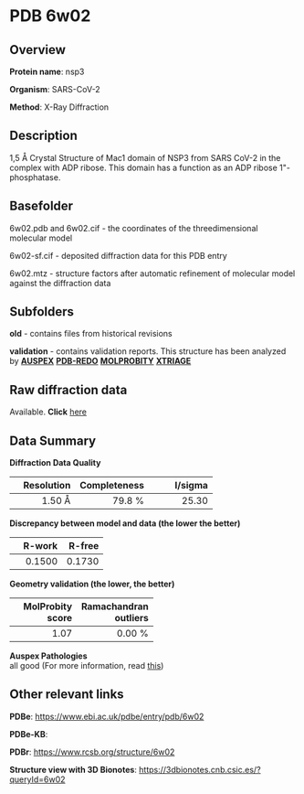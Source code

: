 # PDB 6w02

## Overview

**Protein name**: nsp3

**Organism**: SARS-CoV-2

**Method**: X-Ray Diffraction

## Description

1,5 Å Crystal Structure of Mac1 domain of NSP3 from SARS CoV-2 in the complex with ADP ribose. This domain has a function as an ADP ribose 1"-phosphatase.

## Basefolder

6w02.pdb and 6w02.cif - the coordinates of the threedimensional molecular model

6w02-sf.cif - deposited diffraction data for this PDB entry

6w02.mtz - structure factors after automatic refinement of molecular model against the diffraction data

## Subfolders



**old** - contains files from historical revisions

**validation** - contains validation reports. This structure has been analyzed by [**AUSPEX**](https://github.com/thorn-lab/coronavirus_structural_task_force/tree/master/pdb/nsp3/SARS-CoV-2/6w02/validation/auspex) [**PDB-REDO**](https://github.com/thorn-lab/coronavirus_structural_task_force/tree/master/pdb/nsp3/SARS-CoV-2/6w02/validation/pdb-redo) [**MOLPROBITY**](https://github.com/thorn-lab/coronavirus_structural_task_force/tree/master/pdb/nsp3/SARS-CoV-2/6w02/validation/molprobity) [**XTRIAGE**](https://github.com/thorn-lab/coronavirus_structural_task_force/blob/master/pdb/nsp3/SARS-CoV-2/6w02/validation/Xtriage_output.log)  



## Raw diffraction data

Available. **Click** [here](https://doi.org/10.18430/m36w02) 

## Data Summary
**Diffraction Data Quality**

|   | Resolution | Completeness| I/sigma |
|---|-------------:|----------------:|--------------:|
|   |1.50 Å|79.8  %|<img width=50/>25.30|

**Discrepancy between model and data (the lower the better)**

|   | **R-work**| **R-free**   
|---|-------------:|----------------:|           
||  0.1500|  0.1730|

**Geometry validation (the lower, the better)**

|   |**MolProbity<br>score**| **Ramachandran<br>outliers** 
|---|-------------:|----------------:|
||  1.07|  0.00 %|

**Auspex Pathologies**<br> all good (For more information, read [this](https://github.com/thorn-lab/coronavirus_structural_task_force/blob/master/pdb/nsp3/SARS-CoV-2/6w02/validation/auspex/6w02_auspex_comments.txt))

 



## Other relevant links 
**PDBe**:  https://www.ebi.ac.uk/pdbe/entry/pdb/6w02

**PDBe-KB**:  
 
**PDBr**: https://www.rcsb.org/structure/6w02 

**Structure view with 3D Bionotes**: https://3dbionotes.cnb.csic.es/?queryId=6w02

